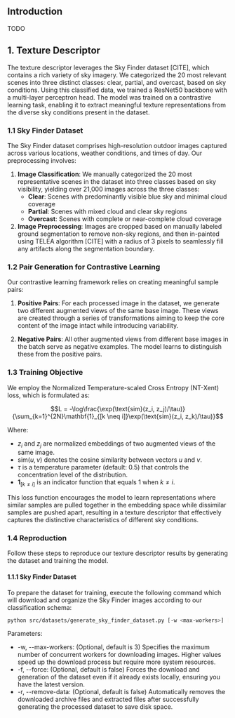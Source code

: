 ## Introduction

TODO

## 1. Texture Descriptor

The texture descriptor leverages the Sky Finder dataset [CITE], which contains a rich variety of sky imagery. We categorized the 20 most relevant scenes into three distinct classes: clear, partial, and overcast, based on sky conditions. Using this classified data, we trained a ResNet50 backbone with a multi-layer perceptron head. The model was trained on a contrastive learning task, enabling it to extract meaningful texture representations from the diverse sky conditions present in the dataset.

### 1.1 Sky Finder Dataset

The Sky Finder dataset comprises high-resolution outdoor images captured across various locations, weather conditions, and times of day. Our preprocessing involves:

1. **Image Classification**: We manually categorized the 20 most representative scenes in the dataset into three classes based on sky visibility, yielding over 21,000 images across the three classes:
    - **Clear**: Scenes with predominantly visible blue sky and minimal cloud coverage
    - **Partial**: Scenes with mixed cloud and clear sky regions
    - **Overcast**: Scenes with complete or near-complete cloud coverage
2. **Image Preprocessing**: Images are cropped based on manually labeled ground segmentation to remove non-sky regions, and then in-painted using TELEA algorithm [CITE] with a radius of 3 pixels to seamlessly fill any artifacts along the segmentation boundary.

### 1.2 Pair Generation for Contrastive Learning

Our contrastive learning framework relies on creating meaningful sample pairs:

1. **Positive Pairs**: For each processed image in the dataset, we generate two different augmented views of the same base image. These views are created through a series of transformations aiming to keep the core content of the image intact while introducing variability.

2. **Negative Pairs**: All other augmented views from different base images in the batch serve as negative examples. The model learns to distinguish these from the positive pairs.

### 1.3 Training Objective

We employ the Normalized Temperature-scaled Cross Entropy (NT-Xent) loss, which is formulated as:

$$L = -\log\frac{\exp(\text{sim}(z_i, z_j)/\tau)}{\sum_{k=1}^{2N}\mathbf{1}_{[k \neq i]}\exp(\text{sim}(z_i, z_k)/\tau)}$$

Where:
- $z_i$ and $z_j$ are normalized embeddings of two augmented views of the same image.
- $\text{sim}(u, v)$ denotes the cosine similarity between vectors $u$ and $v$.
- $\tau$ is a temperature parameter (default: 0.5) that controls the concentration level of the distribution.
- $\mathbf{1}_{[k \neq i]}$ is an indicator function that equals 1 when $k \neq i$.

This loss function encourages the model to learn representations where similar samples are pulled together in the embedding space while dissimilar samples are pushed apart, resulting in a texture descriptor that effectively captures the distinctive characteristics of different sky conditions.

### 1.4 Reproduction

Follow these steps to reproduce our texture descriptor results by generating the dataset and training the model.

#### 1.1.1 Sky Finder Dataset

To prepare the dataset for training, execute the following command which will download and organize the Sky Finder images according to our classification schema:

```bash
python src/datasets/generate_sky_finder_dataset.py [-w <max-workers>] [-f] [-r]
```
Parameters:
- -w, --max-workers: (Optional, default is 3) Specifies the maximum number of concurrent workers for downloading images. Higher values speed up the download process but require more system resources.
- -f, --force: (Optional, default is false) Forces the download and generation of the dataset even if it already exists locally, ensuring you have the latest version.
- -r, --remove-data: (Optional, default is false) Automatically removes the downloaded archive files and extracted files after successfully generating the processed dataset to save disk space.
